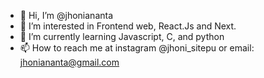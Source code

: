 - 👋 Hi, I’m @jhoniananta
- 👀 I’m interested in Frontend web, React.Js and Next.
- 🌱 I’m currently learning Javascript, C, and python
- 📫 How to reach me at instagram @jhoni_sitepu or email: jhoniananta@gmail.com

<!---
jhoniananta/jhoniananta is a ✨ special ✨ repository because its `README.md` (this file) appears on your GitHub profile.
You can click the Preview link to take a look at your changes.
--->
